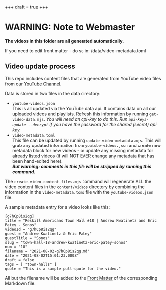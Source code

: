 +++
draft = true
+++

# WARNING: Note to Webmaster

**The videos in this folder are all generated automatically.**

If you need to edit front matter - do so in: /data/video-metadata.toml

## Video update process

This repo includes content files that are generated from YouTube video
files from our [YouTube Channel](https://www.youtube.com/c/ReskillAmericans).

Data is stored in two files in the data directory:

- `youtube-videos.json`<br>
  This is all updated via the YouTube data api.  It contains data
  on all our uploaded videos and playlists.  Refresh this information
  by running `get-video-data.mjs`.  *You will need an api-key to
  do this. Run `api-keys-update --decrypt` if you have the password
  for the shared (secret) api key.*
- `video-metadata.toml`<br>
  This file can be updated by running `update-video-metadata.mjs`.
  This will grab any updated information from `youtube-videos.json`
  and create new metadata block for new videos - or update any
  missing metadata for already listed videos (if will NOT EVER
  change any metadata that has been hand-edited here).<br>
  ***But warning: comments in this file will be stripped by running this command.***

The `create-video-content-files.mjs` command will regenerate ALL the video
content files in the `content/videos` directory by combining the information in
the `video-metadata.toml` file with the `youtube-videos.json` file.

A sample metadata entry for a video looks like this:

```
[g7hCp8is2qg]
title = "Reskill Americans Town Hall #18 | Andrew Kwatinetz and Eric Patey - Sonos"
videoId = "g7hCp8is2qg"
guest = "Andrew Kwatinetz & Eric Patey"
guestTitle = "Sonos"
slug = "town-hall-18-andrew-kwatinetz-eric-patey-sonos"
num = "18"
filename = "2021-08-02-g7hCp8is2qg.md"
date = "2021-08-02T15:01:23.000Z"
draft = false
tags = [ "town-halls" ]
quote = "This is a sample pull-quote for the video."
```

All but the filename will be added to the [Front
Matter](https://gohugo.io/content-management/front-matter/) of the corresponding
Markdown file.
